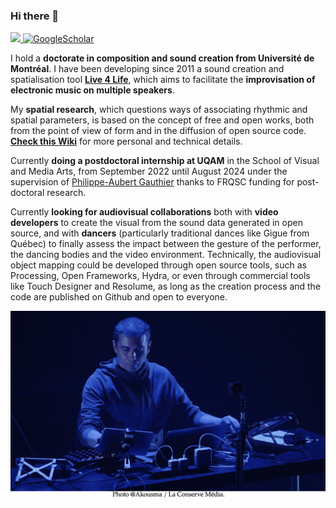 ### Hi there 👋 
<a href="https://github.com/Xon77/Xon77/blob/main/Docs/CL%20-%20Resume%202022.pdf">
    <img src="https://img.shields.io/badge/PDF-CV-red?style=flat-square&logo=adobe">
</a>
<a href='https://scholar.google.com/citations?user=ejcaJWgAAAAJ&hl=fr&oi=ao' target="_blank">
    <img alt='GoogleScholar' src='https://img.shields.io/badge/Scholar-100000?style=flat&logo=GoogleScholar&logoColor=white&&color=0181FF'>
</a>

<!--
**Xon77/Xon77** is a ✨ _special_ ✨ repository because its `README.md` (this file) appears on your GitHub profile.
&nbsp;&nbsp; 
Here are some ideas to get you started:

- 🔭 I’m currently working on ...
- 🌱 I’m currently learning ...
- 👯 I’m looking to collaborate on ...
- 🤔 I’m looking for help with ...
- 💬 Ask me about ...
- 📫 How to reach me: ...
- 😄 Pronouns: ...
- ⚡ Fun fact: ...
-->

I hold a **doctorate in composition and sound creation from Université de Montréal**. I have been developing since 2011 a sound creation and spatialisation tool **[Live 4 Life](https://github.com/Xon77/Live4Life)**, which aims to facilitate the **improvisation of electronic music on multiple speakers**. 

My **spatial research**, which questions ways of associating rhythmic and spatial parameters, is based on the concept of free and open works, both from the point of view of form and in the diffusion of open source code. **[Check this Wiki](https://github.com/Xon77/Live4Life/wiki)** for more personal and technical details.

Currently **doing a postdoctoral internship at UQAM** in the School of Visual and Media Arts, from September 2022 until August 2024 under the supervision of [Philippe-Aubert Gauthier](https://github.com/pagauthier) thanks to FRQSC funding for post-doctoral research.

Currently **looking for audiovisual collaborations** both with **video developers** to create the visual from the sound data generated in open source, and with **dancers** (particularly traditional dances like Gigue from Québec) to finally assess the impact between the gesture of the performer, the dancing bodies and the video environment. Technically, the audiovisual object mapping could be developed through open source tools, such as Processing, Open Frameworks, Hydra, or even through commercial tools like Touch Designer and Resolume, as long as the creation process and the code are published on Github and open to everyone.

![Cover](https://github.com/Xon77/Xon77/blob/main/Images/XonAkousmaS.png)
 
